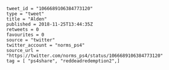 ```
tweet_id = "1066689106384773120"
type = "tweet"
title = "Alden"
published = 2018-11-25T13:44:35Z
retweets = 0
favourites = 0
source = "twitter"
twitter_account = "norms_ps4"
source_url = "https://twitter.com/norms_ps4/status/1066689106384773120"
tag = [ "ps4share", "reddeadredemption2",]
```

<p class='image'><img src='http://mnf.m17s.net/2018/11/25/Ds2kFmCW0AAIM85.jpg' alt=''></p>


